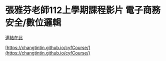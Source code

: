 # 張雅芬老師112上學期課程影片 電子商務安全/數位邏輯
 
[連結在此]([http://](https://changtintin.github.io/cyfCourse/)https://changtintin.github.io/cyfCourse/)

[https://changtintin.github.io/cyfCourse/](https://changtintin.github.io/cyfCourse/)
